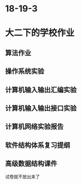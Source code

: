 # 18-19-3
# 大二下的学校作业
## 算法作业

## 操作系统实验

## 计算机输入输出汇编实验

## 计算机输入输出接口实验

## 计算机网络实验报告

## 软件结构体系复习提纲

## 高级数据结构课件
试卷就不放出来了
